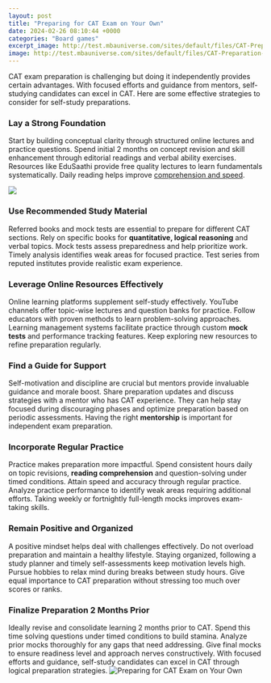 ```yaml
---
layout: post
title: "Preparing for CAT Exam on Your Own"
date: 2024-02-26 08:10:44 +0000
categories: "Board games"
excerpt_image: http://test.mbauniverse.com/sites/default/files/CAT-Preparation-240320.jpg
image: http://test.mbauniverse.com/sites/default/files/CAT-Preparation-240320.jpg
---
```


CAT exam preparation is challenging but doing it independently provides certain advantages. With focused efforts and guidance from mentors, self-studying candidates can excel in CAT. Here are some effective strategies to consider for self-study preparations.
### Lay a Strong Foundation 
Start by building conceptual clarity through structured online lectures and practice questions. Spend initial 2 months on concept revision and skill enhancement through editorial readings and verbal ability exercises. Resources like EduSaathi provide free quality lectures to learn fundamentals systematically. Daily reading helps improve [comprehension and speed](https://store.fi.io.vn/collection/paw). 

![](https://www.examturf.com/eqtkhtabd/wp-content/uploads/2021/02/Cat-Exam-Preparation-1-768x427.jpg)
### Use Recommended Study Material
Referred books and mock tests are essential to prepare for different CAT sections. Rely on specific books for **quantitative, logical reasoning** and verbal topics. Mock tests assess preparedness and help prioritize work. Timely analysis identifies weak areas for focused practice. Test series from reputed institutes provide realistic exam experience. 
### Leverage Online Resources Effectively
Online learning platforms supplement self-study effectively. YouTube channels offer topic-wise lectures and question banks for practice. Follow educators with proven methods to learn problem-solving approaches. Learning management systems facilitate practice through custom **mock tests** and performance tracking features. Keep exploring new resources to refine preparation regularly.  
### Find a Guide for Support 
Self-motivation and discipline are crucial but mentors provide invaluable guidance and morale boost. Share preparation updates and discuss strategies with a mentor who has CAT experience. They can help stay focused during discouraging phases and optimize preparation based on periodic assessments. Having the right **mentorship** is important for independent exam preparation.
### Incorporate Regular Practice
Practice makes preparation more impactful. Spend consistent hours daily on topic revisions, **reading comprehension** and question-solving under timed conditions. Attain speed and accuracy through regular practice. Analyze practice performance to identify weak areas requiring additional efforts. Taking weekly or fortnightly full-length mocks improves exam-taking skills.
### Remain Positive and Organized 
A positive mindset helps deal with challenges effectively. Do not overload preparation and maintain a healthy lifestyle. Staying organized, following a study planner and timely self-assessments keep motivation levels high. Pursue hobbies to relax mind during breaks between study hours. Give equal importance to CAT preparation without stressing too much over scores or ranks.
### Finalize Preparation 2 Months Prior  
Ideally revise and consolidate learning 2 months prior to CAT. Spend this time solving questions under timed conditions to build stamina. Analyze prior mocks thoroughly for any gaps that need addressing. Give final mocks to ensure readiness level and approach nerves constructively. With focused efforts and guidance, self-study candidates can excel in CAT through logical preparation strategies.
![Preparing for CAT Exam on Your Own](http://test.mbauniverse.com/sites/default/files/CAT-Preparation-240320.jpg)